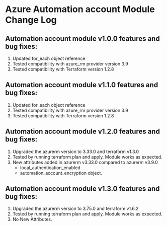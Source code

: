 # Azure Automation account Module Change Log

## Automation account module v1.0.0 features and bug fixes:

1. Updated for_each object reference
2. Tested compatibility with azure_rm provider version 3.9
3. Tested compatibility with Terraform version 1.2.8


## Automation account module v1.1.0 features and bug fixes:

1. Updated for_each object reference
2. Tested compatibility with azure_rm provider version 3.9
3. Tested compatibility with Terraform version 1.2.8

## Automation account module v1.2.0 features and bug fixes:
1. Upgraded the azurerm version to 3.33.0 and terraform v1.3.0
2. Tested by running terraform plan and apply. Module works as expected.
3. New attributes added in azurerm v3.33.0 compared to azurerm v3.9.0
    - local_authentication_enabled
    - automation_account_encryption object.

## Automation account module v1.3.0 features and bug fixes:
1. Upgraded the azurerm version to 3.75.0 and terraform v1.6.2
2. Tested by running terraform plan and apply. Module works as expected.
3. No New Attributes.
